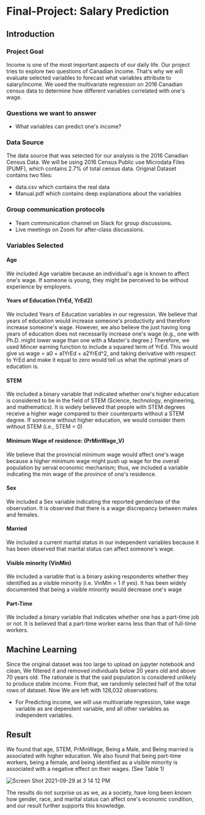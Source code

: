 # Final-Project: Salary Prediction
## Introduction

### Project Goal

Income is one of the most important aspects of our daily life. Our project tries to explore two questions of Canadian income. That's why we will evaluate selected variables to forecast what variables attribute to salary/income. We used the multivariate regression on 2016 Canadian census data to determine how different variables correlated with one's wage.

### Questions we want to answer
 - What variables can predict one's income?

### Data Source
The data source that was selected for our analysis is the 2016 Canadian Census Data. We will be using 2016 Census Public use Microdata Files (PUMF), which contains 2.7% of total census data.
Original Dataset contains two files: 
 - data.csv which contains the real data
 - Manual.pdf which contains deep explanations about the variables

### Group communication protocols
 - Team communication channel on Slack for group discussions.
 - Live meetings on Zoom for after-class discussions.

### Variables Selected
#### Age
We included Age variable because an individual's age is known to affect one's wage. If someone is young, they might be perceived to be without experience by employers.
#### Years of Education (YrEd, YrEd2)
We included Years of Education variables in our regression. We believe that years of education would increase someone's productivity and therefore increase someone's wage. However, we also believe the just having long years of education does not necessarily increase one's wage (e.g., one with Ph.D. might lower wage than one with a Master's degree.) Therefore, we used Mincer earning function to include a squared term of YrEd. This would give us wage = a0 + a1YrEd + a2YrEd^2, and taking derivative with respect to YrEd and make it equal to zero would tell us what the optimal years of education is.
#### STEM
We included a binary variable that indicated whether one's higher education is considered to be in the field of STEM (Science, technology, engineering, and mathematics). It is widely believed that people with STEM degrees receive a higher wage compared to their counterparts without a STEM degree. If someone without higher education, we would consider them without STEM (i.e., STEM = 0)
#### Minimum Wage of residence: (PrMinWage_V)
We believe that the provincial minimum wage would affect one's wage because a higher minimum wage might push up wage for the overall population by serval economic mechanism; thus, we included a variable indicating the min wage of the province of one's residence.
#### Sex
We included a Sex variable indicating the reported gender/sex of the observation. It is observed that there is a wage discrepancy between males and females.
#### Married
We included a current marital status in our independent variables because it has been observed that marital status can affect someone's wage.
#### Visible minority (VinMin)
We included a variable that is a binary asking respondents whether they identified as a visible minority (i.e. VinMin = 1 if yes). It has been widely documented that being a visible minority would decrease one's wage
#### Part-Time
We included a binary variable that indicates whether one has a part-time job or not. It is believed that a part-time worker earns less than that of full-time workers.


## Machine Learning
Since the original dataset was too large to upload on jupyter notebook and clean, We filtered it and removed individuals below 20 years old and above 70 years old. The rationale is that the said population is considered unlikely to produce stable income. From that, we randomly selected half of the total rows of dataset. Now We are left with 128,032 observations.
 - For Predicting income, we will use multivariate regression, take wage variable as are dependent variable, and all other variables as independent variables.


## Result
We found that age, STEM, PrMinWage, Being a Male, and Being married is associated with higher education. We also found that being part-time workers, being a female, and being identified as a visible minority is associated with a negative effect on their wages. (See Table 1)

![Screen Shot 2021-09-29 at 3 14 12 PM](https://user-images.githubusercontent.com/80184581/135357291-5515aab5-216b-4103-891f-3a3ddb9cacaf.png)

The results do not surprise us as we, as a society, have long been known how gender, race, and marital status can affect one's economic condition, and our result further supports this knowledge.
